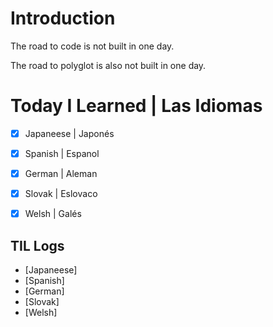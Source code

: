 # Introduction
The road to code is not built in one day.  

The road to polyglot is also not built in one day.  

# Today I Learned | Las Idiomas
-[x] Japaneese | Japonés

-[x] Spanish | Espanol 

-[x] German | Aleman 

-[x] Slovak | Eslovaco

-[x] Welsh | Galés


## TIL Logs
* [Japaneese]
* [Spanish]
* [German]
* [Slovak]
* [Welsh]
